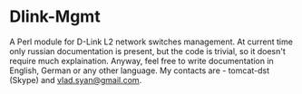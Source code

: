 # Dlink-Mgmt

A Perl module for D-Link L2 network switches management. At current time only russian documentation is present, but the code is trivial, so it doesn't require much explaination. Anyway, feel free to write documentation in English, German or any other language. My contacts are - tomcat-dst (Skype) and vlad.syan@gmail.com.
